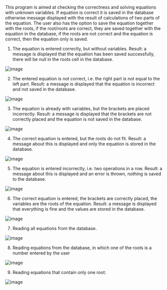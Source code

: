 This program is aimed at checking the correctness and solving equations with unknown variables. 
If equation is correct it is saved in the database otherwise message displayed with the result of calculations of two parts of the equation. 
The user also has the option to save the equation together with the roots, if the root/roots are correct, they are saved together with the equation in the database, 
if the roots are not correct and the equation is correct, then the equation only is saved.


1. The equation is entered correctly, but without variables. Result: a message is displayed that the equation has been saved successfully, there will be null in the roots cell in the database. 

![image](https://user-images.githubusercontent.com/63843639/231208682-cae9e356-0055-4ef9-8ef1-6faa127e0b1f.png)

2. The entered equation is not correct, i.e. the right part is not equal to the left part. Result: a message is displayed that the equation is incorrect and not saved in the database. 

![image](https://user-images.githubusercontent.com/63843639/231208758-95b0c904-645f-4ee9-92d8-c220892af7ad.png)

3. The equation is already with variables, but the brackets are placed incorrectly. Result: a message is displayed that the brackets are not correctly placed and the equation is not saved in the database. 

![image](https://user-images.githubusercontent.com/63843639/231208798-a41bd72f-07b8-4f3e-aef0-e1d1c47f4f8e.png)

4. The correct equation is entered, but the roots do not fit. Result: a message about this is displayed and only the equation is stored in the database.

![image](https://user-images.githubusercontent.com/63843639/231208829-ae147cc5-608b-4770-bf55-f4ebd26f3cf0.png)

5. The equation is entered incorrectly, i.e. two operations in a row. Result: a message about this is displayed and an error is thrown, nothing is saved to the database.

![image](https://user-images.githubusercontent.com/63843639/231208863-48fde97f-e72a-4513-857b-d4db6ace939d.png)

6. The correct equation is entered, the brackets are correctly placed, the variables are the roots of the equation. Result: a message is displayed that everything is fine and the values are stored in the database.

![image](https://user-images.githubusercontent.com/63843639/231208902-fe7f48a5-54c8-46a2-a481-bf76ef00f492.png)

7. Reading all equations from the database.

![image](https://user-images.githubusercontent.com/63843639/231208925-9df05752-06f4-455c-b60f-f20f14d94602.png)

8. Reading equations from the database, in which one of the roots is a number entered by the user

![image](https://user-images.githubusercontent.com/63843639/231208965-a98262d0-4020-42dd-802d-2ffa2279d531.png)

9. Reading equations that contain only one root:

![image](https://user-images.githubusercontent.com/63843639/231208997-69f17b34-6ff6-4f4b-abe9-ea0a5084760e.png)

 

